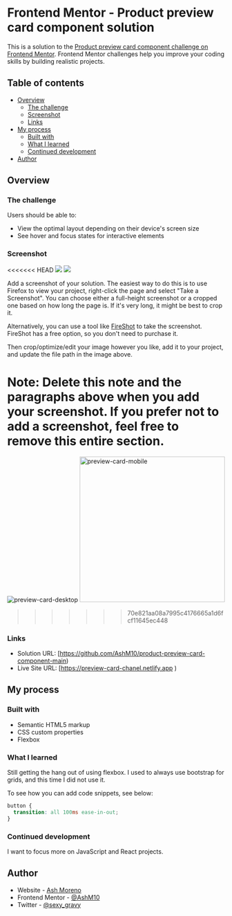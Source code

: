# Frontend Mentor - Product preview card component solution

This is a solution to the [Product preview card component challenge on Frontend Mentor](https://www.frontendmentor.io/challenges/product-preview-card-component-GO7UmttRfa). Frontend Mentor challenges help you improve your coding skills by building realistic projects.

## Table of contents

- [Overview](#overview)
  - [The challenge](#the-challenge)
  - [Screenshot](#screenshot)
  - [Links](#links)
- [My process](#my-process)
  - [Built with](#built-with)
  - [What I learned](#what-i-learned)
  - [Continued development](#continued-development)
- [Author](#author)

## Overview

### The challenge

Users should be able to:

- View the optimal layout depending on their device's screen size
- See hover and focus states for interactive elements

### Screenshot

<<<<<<< HEAD
![](./images/preview-card-desktop.jpg)
![](./images/preview-card-mobile.jpg)

Add a screenshot of your solution. The easiest way to do this is to use Firefox to view your project, right-click the page and select "Take a Screenshot". You can choose either a full-height screenshot or a cropped one based on how long the page is. If it's very long, it might be best to crop it.

Alternatively, you can use a tool like [FireShot](https://getfireshot.com/) to take the screenshot. FireShot has a free option, so you don't need to purchase it.

Then crop/optimize/edit your image however you like, add it to your project, and update the file path in the image above.

# **Note: Delete this note and the paragraphs above when you add your screenshot. If you prefer not to add a screenshot, feel free to remove this entire section.**

![preview-card-desktop](https://user-images.githubusercontent.com/89284873/179290205-e1f5d575-34bd-4eb5-a142-953da82fbf63.png)
<img width="336" alt="preview-card-mobile" src="https://user-images.githubusercontent.com/89284873/179290243-9ac3ab6e-a4e8-4854-9b38-40b733f0c61d.png">

> > > > > > > 70e821aa08a7995c4176665a1d6fcf11645ec448

### Links

- Solution URL: [https://github.com/AshM10/product-preview-card-component-main)
- Live Site URL: [https://preview-card-chanel.netlify.app )

## My process

### Built with

- Semantic HTML5 markup
- CSS custom properties
- Flexbox

### What I learned

Still getting the hang out of using flexbox.
I used to always use bootstrap for grids, and this time I did not use it.

To see how you can add code snippets, see below:

```css
button {
  transition: all 100ms ease-in-out;
}
```

### Continued development

I want to focus more on JavaScript and React projects.

## Author

- Website - [Ash Moreno](https://www.ashmoreno.dev)
- Frontend Mentor - [@AshM10](https://www.frontendmentor.io/profile/AshM10)
- Twitter - [@sexy_gravy](https://twitter.com/home)
